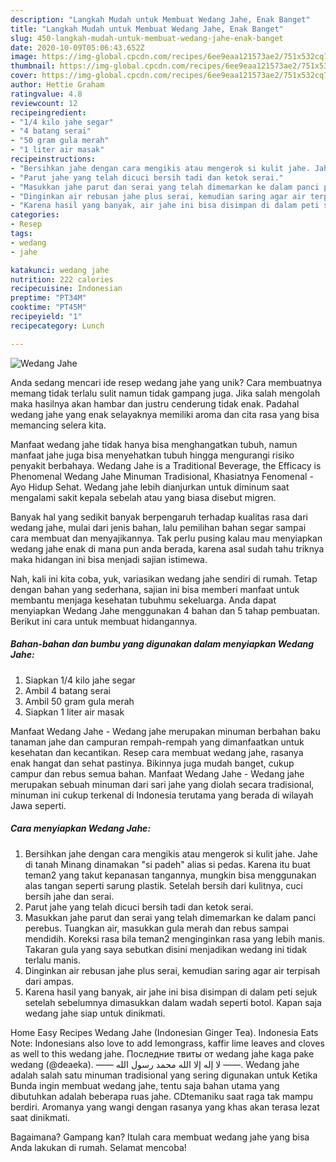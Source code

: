 ```yaml
---
description: "Langkah Mudah untuk Membuat Wedang Jahe, Enak Banget"
title: "Langkah Mudah untuk Membuat Wedang Jahe, Enak Banget"
slug: 450-langkah-mudah-untuk-membuat-wedang-jahe-enak-banget
date: 2020-10-09T05:06:43.652Z
image: https://img-global.cpcdn.com/recipes/6ee9eaa121573ae2/751x532cq70/wedang-jahe-foto-resep-utama.jpg
thumbnail: https://img-global.cpcdn.com/recipes/6ee9eaa121573ae2/751x532cq70/wedang-jahe-foto-resep-utama.jpg
cover: https://img-global.cpcdn.com/recipes/6ee9eaa121573ae2/751x532cq70/wedang-jahe-foto-resep-utama.jpg
author: Hettie Graham
ratingvalue: 4.8
reviewcount: 12
recipeingredient:
- "1/4 kilo jahe segar"
- "4 batang serai"
- "50 gram gula merah"
- "1 liter air masak"
recipeinstructions:
- "Bersihkan jahe dengan cara mengikis atau mengerok si kulit jahe. Jahe di tanah Minang dinamakan &#34;si padeh&#34; alias si pedas. Karena itu buat teman2 yang takut kepanasan tangannya, mungkin bisa menggunakan alas tangan seperti sarung plastik. Setelah bersih dari kulitnya, cuci bersih jahe dan serai."
- "Parut jahe yang telah dicuci bersih tadi dan ketok serai."
- "Masukkan jahe parut dan serai yang telah dimemarkan ke dalam panci perebus. Tuangkan air, masukkan gula merah dan rebus sampai mendidih. Koreksi rasa bila teman2 menginginkan rasa yang lebih manis. Takaran gula yang saya sebutkan disini menjadikan wedang ini tidak terlalu manis."
- "Dinginkan air rebusan jahe plus serai, kemudian saring agar air terpisah dari ampas."
- "Karena hasil yang banyak, air jahe ini bisa disimpan di dalam peti sejuk setelah sebelumnya dimasukkan dalam wadah seperti botol. Kapan saja wedang jahe siap untuk dinikmati."
categories:
- Resep
tags:
- wedang
- jahe

katakunci: wedang jahe 
nutrition: 222 calories
recipecuisine: Indonesian
preptime: "PT34M"
cooktime: "PT45M"
recipeyield: "1"
recipecategory: Lunch

---
```



![Wedang Jahe](https://img-global.cpcdn.com/recipes/6ee9eaa121573ae2/751x532cq70/wedang-jahe-foto-resep-utama.jpg)

Anda sedang mencari ide resep wedang jahe yang unik? Cara membuatnya memang tidak terlalu sulit namun tidak gampang juga. Jika salah mengolah maka hasilnya akan hambar dan justru cenderung tidak enak. Padahal wedang jahe yang enak selayaknya memiliki aroma dan cita rasa yang bisa memancing selera kita.

Manfaat wedang jahe tidak hanya bisa menghangatkan tubuh, namun manfaat jahe juga bisa menyehatkan tubuh hingga mengurangi risiko penyakit berbahaya. Wedang Jahe is a Traditional Beverage, the Efficacy is Phenomenal Wedang Jahe Minuman Tradisional, Khasiatnya Fenomenal - Ayo Hidup Sehat. Wedang jahe lebih dianjurkan untuk diminum saat mengalami sakit kepala sebelah atau yang biasa disebut migren.

Banyak hal yang sedikit banyak berpengaruh terhadap kualitas rasa dari wedang jahe, mulai dari jenis bahan, lalu pemilihan bahan segar sampai cara membuat dan menyajikannya. Tak perlu pusing kalau mau menyiapkan wedang jahe enak di mana pun anda berada, karena asal sudah tahu triknya maka hidangan ini bisa menjadi sajian istimewa.


Nah, kali ini kita coba, yuk, variasikan wedang jahe sendiri di rumah. Tetap dengan bahan yang sederhana, sajian ini bisa memberi manfaat untuk membantu menjaga kesehatan tubuhmu sekeluarga. Anda dapat menyiapkan Wedang Jahe menggunakan 4 bahan dan 5 tahap pembuatan. Berikut ini cara untuk membuat hidangannya.

<!--inarticleads1-->

##### Bahan-bahan dan bumbu yang digunakan dalam menyiapkan Wedang Jahe:

1. Siapkan 1/4 kilo jahe segar
1. Ambil 4 batang serai
1. Ambil 50 gram gula merah
1. Siapkan 1 liter air masak


Manfaat Wedang Jahe - Wedang jahe merupakan minuman berbahan baku tanaman jahe dan campuran rempah-rempah yang dimanfaatkan untuk kesehatan dan kecantikan. Resep cara membuat wedang jahe, rasanya enak hangat dan sehat pastinya. Bikinnya juga mudah banget, cukup campur dan rebus semua bahan. Manfaat Wedang Jahe - Wedang jahe merupakan sebuah minuman dari sari jahe yang diolah secara tradisional, minuman ini cukup terkenal di Indonesia terutama yang berada di wilayah Jawa seperti. 

<!--inarticleads2-->

##### Cara menyiapkan Wedang Jahe:

1. Bersihkan jahe dengan cara mengikis atau mengerok si kulit jahe. Jahe di tanah Minang dinamakan &#34;si padeh&#34; alias si pedas. Karena itu buat teman2 yang takut kepanasan tangannya, mungkin bisa menggunakan alas tangan seperti sarung plastik. Setelah bersih dari kulitnya, cuci bersih jahe dan serai.
1. Parut jahe yang telah dicuci bersih tadi dan ketok serai.
1. Masukkan jahe parut dan serai yang telah dimemarkan ke dalam panci perebus. Tuangkan air, masukkan gula merah dan rebus sampai mendidih. Koreksi rasa bila teman2 menginginkan rasa yang lebih manis. Takaran gula yang saya sebutkan disini menjadikan wedang ini tidak terlalu manis.
1. Dinginkan air rebusan jahe plus serai, kemudian saring agar air terpisah dari ampas.
1. Karena hasil yang banyak, air jahe ini bisa disimpan di dalam peti sejuk setelah sebelumnya dimasukkan dalam wadah seperti botol. Kapan saja wedang jahe siap untuk dinikmati.


Home Easy Recipes Wedang Jahe (Indonesian Ginger Tea). Indonesia Eats Note: Indonesians also love to add lemongrass, kaffir lime leaves and cloves as well to this wedang jahe. Последние твиты от wedang jahe kaga pake wedang (@deaeka). ‎—— لا إله إلا الله محمد رسول الله ——. Wedang jahe adalah salah satu minuman tradisional yang sering digunakan untuk Ketika Bunda ingin membuat wedang jahe, tentu saja bahan utama yang dibutuhkan adalah beberapa ruas jahe. CDtemaniku saat raga tak mampu berdiri. Aromanya yang wangi dengan rasanya yang khas akan terasa lezat saat dinikmati. 

Bagaimana? Gampang kan? Itulah cara membuat wedang jahe yang bisa Anda lakukan di rumah. Selamat mencoba!
